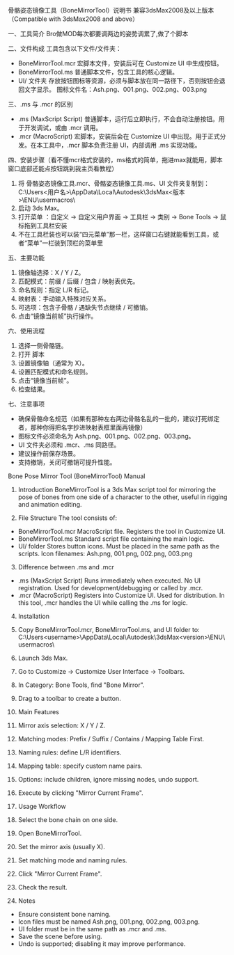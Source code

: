 骨骼姿态镜像工具（BoneMirrorTool）说明书
兼容3dsMax2008及以上版本（Compatible with 3dsMax2008 and above）

一、工具简介
Bro做MOD每次都要调两边的姿势调累了,做了个脚本

二、文件构成
工具包含以下文件/文件夹：
- BoneMirrorTool.mcr
  宏脚本文件，安装后可在 Customize UI 中生成按钮。
- BoneMirrorTool.ms
  普通脚本文件，包含工具的核心逻辑。
- UI/ 文件夹
  存放按钮图标等资源，必须与脚本放在同一路径下，否则按钮会退回文字显示。
  图标文件名：Ash.png、001.png、002.png、003.png

三、.ms 与 .mcr 的区别
- .ms (MaxScript Script)
  普通脚本，运行后立即执行，不会自动注册按钮。用于开发调试，或由 .mcr 调用。
- .mcr (MacroScript)
  宏脚本，安装后会在 Customize UI 中出现。用于正式分发。在本工具中，.mcr 脚本负责注册 UI，内部调用 .ms 实现功能。

四、安装步骤（看不懂mcr格式安装的，ms格式的简单，拖进max就能用，脚本窗口底部还能点按钮跳到我主页看教程）
1. 将 骨骼姿态镜像工具.mcr、骨骼姿态镜像工具.ms、UI 文件夹复制到：
   C:\Users\<用户名>\AppData\Local\Autodesk\3dsMax\<版本>\ENU\usermacros\
2. 启动 3ds Max。
3. 打开菜单 ：自定义 → 自定义用户界面 → 工具栏 → 类别 → Bone Tools → 鼠标拖到工具栏安装
4. 不在工具栏装也可以装“四元菜单”那一栏，这样窗口右键就能看到工具，或者“菜单”一栏装到顶栏的菜单里

五、主要功能
1. 镜像轴选择：X / Y / Z。
2. 匹配模式：前缀 / 后缀 / 包含 / 映射表优先。
3. 命名规则：指定 L/R 标记。
4. 映射表：手动输入特殊对应关系。
5. 可选项：包含子骨骼 / 遇缺失节点继续 / 可撤销。
6. 点击“镜像当前帧”执行操作。

六、使用流程
1. 选择一侧骨骼链。
2. 打开 脚本
3. 设置镜像轴（通常为 X）。
4. 设置匹配模式和命名规则。
5. 点击“镜像当前帧”。
6. 检查结果。

七、注意事项
- 确保骨骼命名规范（如果有那种左右两边骨骼名乱的一批的，建议打死绑定者，那种你得把名字抄进映射表框里面再镜像）
- 图标文件必须命名为 Ash.png、001.png、002.png、003.png。
- UI 文件夹必须和 .mcr、.ms 同路径。
- 建议操作前保存场景。
- 支持撤销，关闭可撤销可提升性能。


Bone Pose Mirror Tool (BoneMirrorTool) Manual

1. Introduction
BoneMirrorTool is a 3ds Max script tool for mirroring the pose of bones from one side of a character to the other, useful in rigging and animation editing.

2. File Structure
The tool consists of:
- BoneMirrorTool.mcr
  MacroScript file. Registers the tool in Customize UI.
- BoneMirrorTool.ms
  Standard script file containing the main logic.
- UI/ folder
  Stores button icons. Must be placed in the same path as the scripts.
  Icon filenames: Ash.png, 001.png, 002.png, 003.png

3. Difference between .ms and .mcr
- .ms (MaxScript Script)
  Runs immediately when executed. No UI registration. Used for development/debugging or called by .mcr.
- .mcr (MacroScript)
  Registers into Customize UI. Used for distribution. In this tool, .mcr handles the UI while calling the .ms for logic.

4. Installation
1. Copy BoneMirrorTool.mcr, BoneMirrorTool.ms, and UI folder to:
   C:\Users\<username>\AppData\Local\Autodesk\3dsMax\<version>\ENU\usermacros\
2. Launch 3ds Max.
3. Go to Customize → Customize User Interface → Toolbars.
4. In Category: Bone Tools, find "Bone Mirror".
5. Drag to a toolbar to create a button.

5. Main Features
1. Mirror axis selection: X / Y / Z.
2. Matching modes: Prefix / Suffix / Contains / Mapping Table First.
3. Naming rules: define L/R identifiers.
4. Mapping table: specify custom name pairs.
5. Options: include children, ignore missing nodes, undo support.
6. Execute by clicking "Mirror Current Frame".

6. Usage Workflow
1. Select the bone chain on one side.
2. Open BoneMirrorTool.
3. Set the mirror axis (usually X).
4. Set matching mode and naming rules.
5. Click "Mirror Current Frame".
6. Check the result.

7. Notes
- Ensure consistent bone naming.
- Icon files must be named Ash.png, 001.png, 002.png, 003.png.
- UI folder must be in the same path as .mcr and .ms.
- Save the scene before using.
- Undo is supported; disabling it may improve performance.
